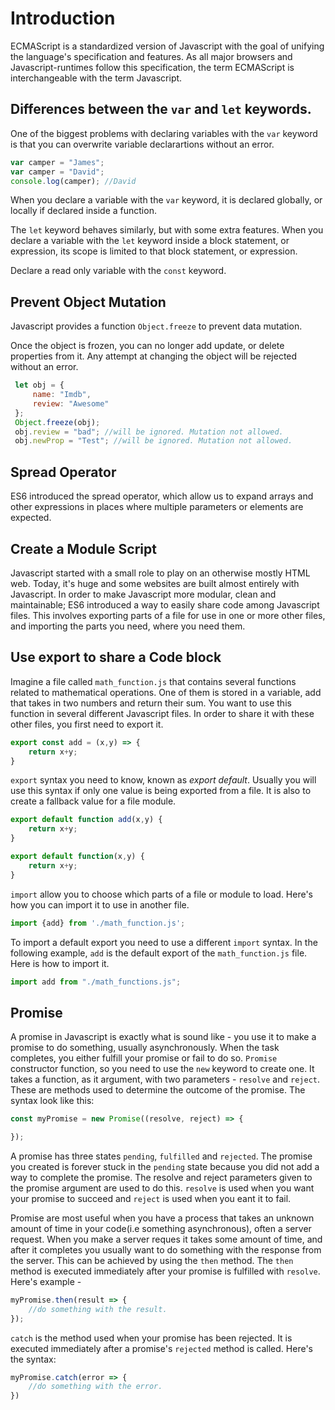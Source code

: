 # Introduction
ECMAScript is a standardized version of Javascript with the goal of unifying the language's specification and features. As all major browsers and Javascript-runtimes follow this specification, the term ECMAScript is interchangeable with the term Javascript.

## Differences between the `var` and `let` keywords.
One of the biggest problems with declaring variables with the `var` keyword is that you can overwrite variable declarartions without an error.

```javascript
var camper = "James";
var camper = "David";
console.log(camper); //David
```
When you declare a variable with the `var` keyword, it is declared globally, or locally if declared inside a function.

The `let` keyword behaves similarly, but with some extra features. When you declare a variable with the `let` keyword inside a block statement, or expression, its scope is limited to that block statement, or expression.

Declare a read only variable with the `const` keyword.

## Prevent Object Mutation
Javascript provides a function `Object.freeze` to prevent data mutation.

Once the object is frozen, you can no longer add update, or delete properties from it. Any attempt at changing the object will be rejected without an error.

```javascript
 let obj = {
     name: "Imdb",
     review: "Awesome"
 };
 Object.freeze(obj);
 obj.review = "bad"; //will be ignored. Mutation not allowed.
 obj.newProp = "Test"; //will be ignored. Mutation not allowed.
 ```

## Spread Operator
ES6 introduced the spread operator, which allow us to expand arrays and other expressions in places where multiple parameters or elements are expected.

## Create a Module Script
Javascript started with a small role to play on an otherwise mostly HTML web. Today, it's huge and some websites are built almost entirely with Javascript. In order to make Javascript more modular, clean and maintainable; ES6 introduced a way to easily share code among Javascript files. This involves exporting parts of a file for use in one or more other files, and importing the parts you need, where you need them.

## Use export to share a Code block
Imagine a file called `math_function.js` that contains several functions related to mathematical operations. One of them is stored in a variable, add that takes in two numbers and return their sum. You want to use this function in several different Javascript files. In order to share it with these other files, you first need to export it.

```javascript   
export const add = (x,y) => {
    return x+y;
}
```

`export` syntax you need to know, known as _export default_. Usually you will use this syntax if only one value is being exported from a file. It is also to create a fallback value for a file module.

```javascript
export default function add(x,y) {
    return x+y;
}

export default function(x,y) {
    return x+y;
}
```

`import` allow you to choose which parts of a file or module to load. Here's how you can import it to use in another file.

```javascript
import {add} from './math_function.js';
```
To import a default export you need to use a different `import` syntax. In the following example, `add` is the default export of the `math_function.js` file. Here is how to import it.

```javascript
import add from "./math_functions.js";
```

## Promise
A promise in Javascript is exactly what is sound like - you use it to make a promise to do something, usually asynchronously. When the task completes, you either fulfill your promise or fail to do so. `Promise` constructor function, so you need to use the `new` keyword to create one. It takes a function, as it argument, with two parameters - `resolve` and `reject`. These are methods used to determine the outcome of the promise. The syntax look like this:

```javascript
const myPromise = new Promise((resolve, reject) => {

});
```

A promise has three states `pending`, `fulfilled` and `rejected`. The promise you created is forever stuck in the `pending` state because you did not add a way to complete the promise. The resolve and reject parameters given to the promise argument are used to do this. `resolve` is used when you want your promise to succeed and `reject` is used when you eant it to fail.

Promise are most useful when you have a process that takes an unknown amount of time in your code(i.e something asynchronous), often a server request. When you make a server reques it takes some amount of time, and after it completes you usually want to do something with the response from the server. This can be achieved by using the `then` method. The `then` method is executed immediately after your promise is fulfilled with `resolve`. Here's example - 

```javascript
myPromise.then(result => {
    //do something with the result.
});
```

`catch` is the method used when your promise has been rejected. It is executed immediately after a promise's `rejected` method is called. Here's the syntax:

```javascript
myPromise.catch(error => {
    //do something with the error.
})
```